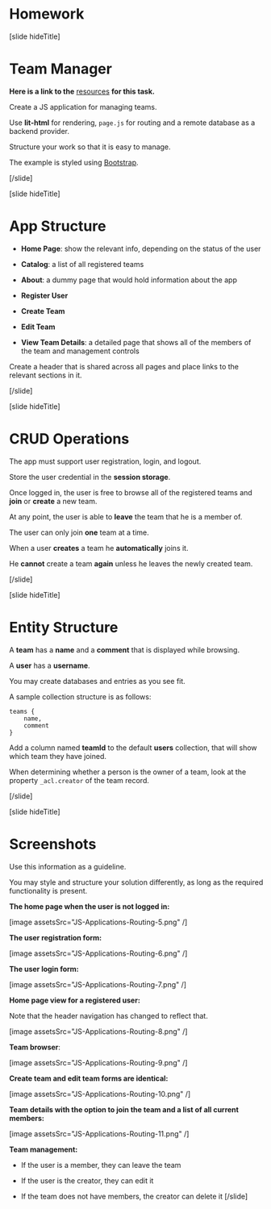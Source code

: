 # Homework

[slide hideTitle]

# Team Manager

**Here is a link to the** [resources](https://videos.softuni.org/resources/javascript/javascript-applications/07-JS-Applications-Routing.zip) **for this task.**

Create a JS application for managing teams.

Use **lit-html** for rendering, `page.js` for routing and a remote database as a backend provider.

Structure your work so that it is easy to manage.

The example is styled using [Bootstrap](https://getbootstrap.com/).

[/slide]

[slide hideTitle]

# App Structure

- **Home Page**: show the relevant info, depending on the status of the user

- **Catalog**: a list of all registered teams

- **About**: a dummy page that would hold information about the app

- **Register User**

- **Create Team**

- **Edit Team**

- **View Team Details**: a detailed page that shows all of the members of the team and management controls

Create a header that is shared across all pages and place links to the relevant sections in it.

[/slide]

[slide hideTitle]

# CRUD Operations

The app must support user registration, login, and logout.

Store the user credential in the **session storage**.

Once logged in, the user is free to browse all of the registered teams and **join** or **create** a new team.

At any point, the user is able to **leave** the team that he is a member of.

The user can only join **one** team at a time.

When a user **creates** a team he **automatically** joins it.

He **cannot** create a team **again** unless he leaves the newly created team.

[/slide]

[slide hideTitle]
# Entity Structure

A **team** has a **name** and a **comment** that is displayed while browsing.

A **user** has a **username**.

You may create databases and entries as you see fit.

A sample collection structure is as follows:

```
teams {
    name,
    comment
}
```

Add a column named **teamId** to the default **users** collection, that will show which team they have joined.

When determining whether a person is the owner of a team, look at the property `_acl.creator` of the team record.

[/slide]

[slide hideTitle]

# Screenshots

Use this information as a guideline.

You may style and structure your solution differently, as long as the required functionality is present.

**The home page when the user is not logged in:**

[image assetsSrc="JS-Applications-Routing-5.png" /]

**The user registration form:**

[image assetsSrc="JS-Applications-Routing-6.png" /]

**The user login form:**

[image assetsSrc="JS-Applications-Routing-7.png" /]

**Home page view for a registered user:**

Note that the header navigation has changed to reflect that.

[image assetsSrc="JS-Applications-Routing-8.png" /]

**Team browser**:

[image assetsSrc="JS-Applications-Routing-9.png" /]

**Create team and edit team forms are identical:**

[image assetsSrc="JS-Applications-Routing-10.png" /]

**Team details with the option to join the team and a list of all current members:**

[image assetsSrc="JS-Applications-Routing-11.png" /]

**Team management:**

- If the user is a member, they can leave the team

- If the user is the creator, they can edit it

- If the team does not have members, the creator can delete it
[/slide]
